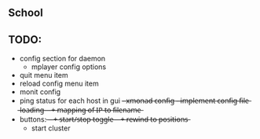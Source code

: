 School
------

## TODO:
- config section for daemon 
    + mplayer config options
- quit menu item
- reload config menu item
- monit config 
- ping status for each host in gui
-̶ ̶x̶m̶o̶n̶a̶d̶ ̶c̶o̶n̶f̶i̶g̶
-̶ ̶i̶m̶p̶l̶e̶m̶e̶n̶t̶ ̶c̶o̶n̶f̶i̶g̶ ̶f̶i̶l̶e̶ ̶l̶o̶a̶d̶i̶n̶g̶
 ̶ ̶ ̶ ̶+̶ ̶m̶a̶p̶p̶i̶n̶g̶ ̶o̶f̶ ̶I̶P̶ ̶t̶o̶ ̶f̶i̶l̶e̶n̶a̶m̶e̶
- buttons:
 ̶ ̶ ̶ ̶+̶ ̶s̶t̶a̶r̶t̶/̶s̶t̶o̶p̶ ̶t̶o̶g̶g̶l̶e̶
 ̶ ̶ ̶ ̶+̶ ̶r̶e̶w̶i̶n̶d̶ ̶t̶o̶ ̶p̶o̶s̶i̶t̶i̶o̶n̶s̶
    + start cluster 
